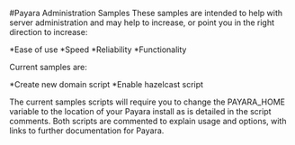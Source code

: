 #Payara Administration Samples
These samples are intended to help with server administration and may help to increase, or point you in the right direction to increase:

*Ease of use
*Speed
*Reliability
*Functionality

Current samples are:

*Create new domain script
*Enable hazelcast script

The current samples scripts will require you to change the PAYARA_HOME variable to the location of your Payara install as is detailed in the script comments.
Both scripts are commented to explain usage and options, with links to further documentation for Payara.
